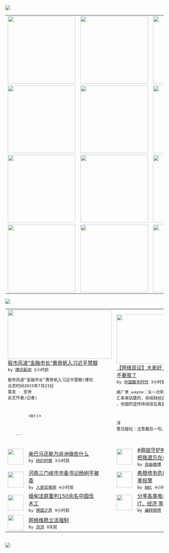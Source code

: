 

<a href="https://github.com/greatfire/z/raw/master/FreeBrowser.apk"><img src="https://raw.githubusercontent.com/greatfire/wiki/master/x/header.png" /></a><table><tr><td width="262" align="center" valign="center"><a href="https://github.com/greatfire/wiki/wiki/nyt" title="纽约时报中文网 国际纵览"><img src="https://raw.githubusercontent.com/greatfire/wiki/master/x/nyt_flag.png" width="215"/></a></td><td width="262" align="center" valign="center"><a href="https://github.com/greatfire/wiki/wiki/dw" title=""><img src="https://raw.githubusercontent.com/greatfire/wiki/master/x/dw_flag.png" width="215"/></a></td><td width="262" align="center" valign="center"><a href="https://github.com/greatfire/wiki/wiki/rmjd" title=""><img src="https://raw.githubusercontent.com/greatfire/wiki/master/x/rmjd_flag.png" width="215"/></a></td></tr><tr><td width="262" align="center" valign="center"><a href="https://github.com/paopaonetizen/website" title="泡泡 - 未经审查的互联网信息"><img src="https://raw.githubusercontent.com/greatfire/wiki/master/x/pp_flag.png" width="215"/></a></td><td width="262" align="center" valign="center"><a href="https://github.com/getlantern/mirror" title="以及自由微博和GreatFire.org官方中文论坛"><img src="https://raw.githubusercontent.com/greatfire/wiki/master/x/lantern_flag.png" width="215"/></a></td><td width="262" align="center" valign="center"><a href="https://github.com/cdtmirrors/m/" title=""><img src="https://raw.githubusercontent.com/greatfire/wiki/master/x/cdt_flag.png" width="215"/></a></td></tr><tr><td width="262" align="center" valign="center"><a href="https://github.com/program-think/blog" title="编程随想的博客"><img src="https://raw.githubusercontent.com/greatfire/wiki/master/x/pt_flag.png" width="215"/></a></td><td width="262" align="center" valign="center"><a href="https://github.com/greatfire/wiki/wiki/bbc" title=""><img src="https://raw.githubusercontent.com/greatfire/wiki/master/x/bbc_flag.png" width="215"/></a></td><td width="262" align="center" valign="center"><a href="https://github.com/freeweibo/s" title="自由微博 - 匿名和不受屏蔽的新浪微博搜索"><img src="https://raw.githubusercontent.com/greatfire/wiki/master/x/fw_flag.png" width="215"/></a></td></tr><tr><td width="262" align="center" valign="center"><a href="https://github.com/greatfire/wiki/wiki/google" title=""><img src="https://raw.githubusercontent.com/greatfire/wiki/master/x/google_flag.png" width="215"/></a></td><td width="262" align="center" valign="center"><a href="https://github.com/bxnews/boxun" title=""><img src="https://raw.githubusercontent.com/greatfire/wiki/master/x/bx_flag.png" width="215"/></a></td><td width="262" align="center" valign="center"><a href="https://github.com/greatfire/wiki/wiki/open-source" title="欢迎访问GreatFire.org开发者项目网站"><img src="https://raw.githubusercontent.com/greatfire/wiki/master/x/open-source_flag.png" width="215"/></a></td></tr></table><img src="https://raw.githubusercontent.com/greatfire/wiki/master/x/newsfeed text.png" /><table cols="4"><tr><td colspan="2" width="380"><a href="http://www.boxun.com/news/gb/china/2015/07/201507230334.shtml"><img src="https://raw.githubusercontent.com/greatfire/wiki/master/x/bx_logo_b.png" width="330" height="156"/></a></br><a href="http://www.boxun.com/news/gb/china/2015/07/201507230334.shtml">股市风波“金融市长”黄奇帆入习近平慧眼</a></br><kbd> by <a href="http://www.boxun.com">博讯新闻</a> 2小时前 </kbd></br><pre>股市风波“金融市长”黄奇帆入习近平慧眼(博讯<br/>北京时间2015年7月23日 首发 - 支持<br/>此文作者/记者)

            <br/>          
   ...</pre></td><td colspan="2" width="380"><a href="http://feedproxy.google.com/~r/chinadigitaltimes/main-page/~3/H27HGRNQGKY/"><img src="http://chinadigitaltimes.net/chinese/files/2015/07/CCAV.png" width="330" height="156"/></a></br><a href="http://feedproxy.google.com/~r/chinadigitaltimes/main-page/~3/H27HGRNQGKY/">【网络民议】大家好 我是央视财经的脸 他<br/>不要我了</a></br><kbd> by <a href="http://chinadigitaltimes.net/chinese/">中国数字时代</a> 3小时前 </kbd></br><pre>姚广孝_wayne：头一次听说货币购买力是用<br/>汇率来估算的，央视财经连基本的经济常识都没有<br/>，你国的宣传阵线现在真是在全面带鱼化啊

洋<br/>葱日报社：注意最后一句，“似...</pre></td></tr><tr><td><img src="https://raw.githubusercontent.com/greatfire/wiki/master/x/nyt_logo.png" width="50" height="50"/></td><td width="280"><a href="http://d2x19uplt8kuw6.cloudfront.net/opinion/20150723/c23iht-edkampf22/">奥巴马还能为非洲做些什么</a></br><kbd> by <a href="http://m.cn.nytimes.com/">纽约时报</a> 3小时前 </kbd></td><td><img src="http://ww3.sinaimg.cn/large/7191b9d6jw1eucab5rpl9j20zk0k0dj3.jpg" width="50" height="50"/></td><td width="280"><a href="https://freeweibo.com/weibo/3867647663699914">#萌娃守护神# “爸爸妈妈别<br/>把我遗忘在车里！”前段...</a></br><kbd> by <a href="https://freeweibo.com/">自由微博</a> 4小时前 </kbd></td></tr><tr><td><img src="https://raw.githubusercontent.com/greatfire/wiki/master/x/rmjd_logo.png" width="50" height="50"/></td><td width="280"><a href="http://www.rmjdw.com//yongguandangan/20150722/15137.html">河南三门峡市市委书记杨树平被<br/>查  </a></br><kbd> by <a href="http://www.rmjdw.com/">人民监督网</a> 4小时前 </kbd></td><td><img src="http://a.files.bbci.co.uk/worldservice/live/assets/images/2015/07/22/150722215308_greece_protests_athens_144x81_bbc_nocredit.jpg" width="50" height="50"/></td><td width="280"><a href="http://www.bbc.com/zhongwen/simp/world/2015/07/150722_greece_mp_debate">希腊债务危机：议员将就关键改<br/>革投票</a></br><kbd> by <a href="http://www.bbc.co.uk/zhongwen/simp">BBC</a> 4小时前 </kbd></td></tr><tr><td><img src="http://www.dw.com/image/0,,18602564_302,00.jpg" width="50" height="50"/></td><td width="280"><a href="http://dw.com/p/1G3MV?maca=chi-GK-text-greatfire-all-chinese-15625-xml-mrss">缅甸法庭重判150余名中国伐<br/>木工</a></br><kbd> by <a href="http://dw.de">德国之声</a> 9小时前 </kbd></td><td><img src="http://feeds.feedburner.com/~ff/programthink?d=yIl2AUoC8zA" width="50" height="50"/></td><td width="280"><a href="http://feedproxy.google.com/~r/programthink/~3/qPeTDk8ym14/share-books.html">分享各类电子书（政治、军事、<br/>IT、经济 等，52本）</a></br><kbd> by <a href="http://program-think.blogspot.com">编程随想</a> 12小时前 </kbd></td></tr><tr><td><img src="http://pao-pao.net/sites/pao-pao.net/files/styles/base_adaptive/public/6523513689_baeec3c53c_z_0.jpg?itok=NM8cQ_d1" width="50" height="50"/></td><td width="280"><a href="https://pao-pao.net/article/593">网络维稳立法强制</a></br><kbd> by <a href="https://pao-pao.net">泡泡</a> 9天前 </kbd></td></table></br><a href="https://github.com/greatfire/z/raw/master/FreeBrowser.apk"><img src="https://raw.githubusercontent.com/greatfire/wiki/master/x/download app.png" /></a>